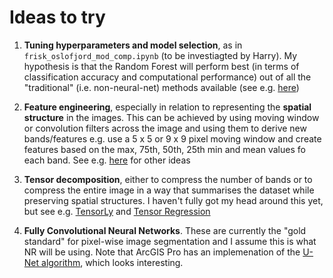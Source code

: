 # Ideas to try

 1. **Tuning hyperparameters and model selection**, as in `frisk_oslofjord_mod_comp.ipynb` (to be investiagted by Harry). My hypothesis is that the Random Forest will perform best (in terms of classification accuracy and computational performance) out of all the "traditional" (i.e. non-neural-net) methods available (see e.g. [here](https://www.researchgate.net/publication/279556630_Do_we_Need_Hundreds_of_Classifiers_to_Solve_Real_World_Classification_Problems))
 
 2. **Feature engineering**, especially in relation to representing the **spatial structure** in the images. This can be achieved by using moving window or convolution filters across the image and using them to derive new bands/features e.g. use a 5 x 5 or 9 x 9 pixel moving window and create features based on the max, 75th, 50th, 25th min and mean values fo each band. See e.g. [here](https://www.sciencedirect.com/science/article/pii/S0924271619302205) for other ideas
 
 3. **Tensor decomposition**, either to compress the number of bands or to compress the entire image in a way that summarises the dataset while preserving spatial structures. I haven't fully got my head around this yet, but see e.g. [TensorLy](http://tensorly.org/stable/home.html) and [Tensor Regression](https://github.com/JeanKossaifi/tensorly-notebooks/blob/master/03_tensor_regression/Low_rank_tensor_regression.ipynb)
 
 4. **Fully Convolutional Neural Networks**. These are currently the "gold standard" for pixel-wise image segmentation and I assume this is what NR will be using. Note that ArcGIS Pro has an implemenation of the [U-Net algorithm](https://developers.arcgis.com/python/guide/how-unet-works/), which looks interesting. 